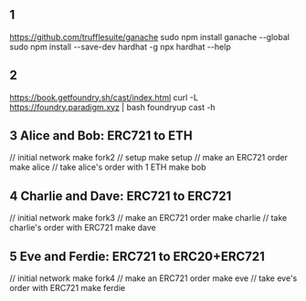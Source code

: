 
## 1
https://github.com/trufflesuite/ganache
sudo npm install ganache --global
sudo npm install --save-dev hardhat -g
npx hardhat --help


## 2
https://book.getfoundry.sh/cast/index.html
curl -L https://foundry.paradigm.xyz | bash
foundryup
cast -h

## 3 Alice and Bob: ERC721 to ETH
// initial network
make fork2
// setup
make setup
// make an ERC721 order
make alice
// take alice's order with 1 ETH
make bob

## 4 Charlie and Dave: ERC721 to ERC721
// initial network
make fork3
// make an ERC721 order
make charlie
// take charlie's order with ERC721
make dave

## 5 Eve and Ferdie: ERC721 to ERC20+ERC721
// initial network
make fork4
// make an ERC721 order
make eve
// take eve's order with ERC721
make ferdie